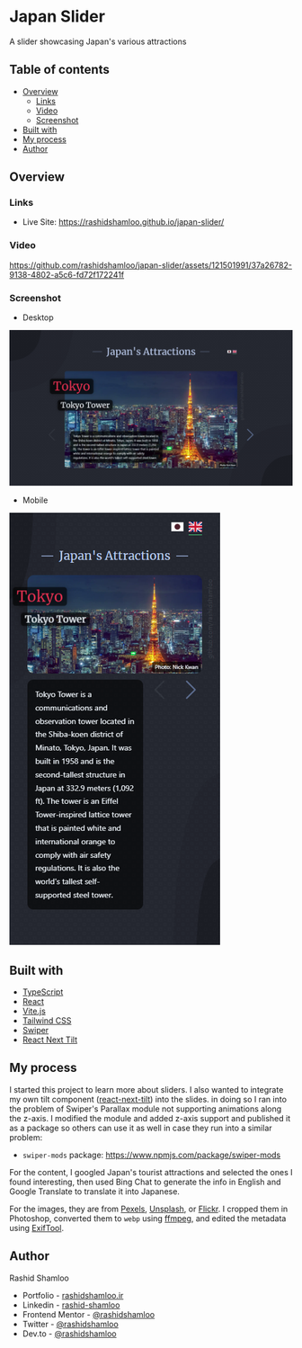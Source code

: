 # Japan Slider
A slider showcasing Japan's various attractions

## Table of contents

- [Overview](#overview)
  - [Links](#links)
  - [Video](#video)
  - [Screenshot](#screenshot)
- [Built with](#built-with)
- [My process](#my-process)
- [Author](#author)

## Overview

### Links

- Live Site: https://rashidshamloo.github.io/japan-slider/

### Video

https://github.com/rashidshamloo/japan-slider/assets/121501991/37a26782-9138-4802-a5c6-fd72f172241f

### Screenshot

- Desktop

![Desktop Screenshot](./screenshot-desktop.png)

- Mobile

![Mobile Screenshot](./screenshot-mobile.png)

## Built with

- [TypeScript](https://www.typescriptlang.org/)
- [React](https://react.dev/)
- [Vite.js](https://vitejs.dev/)
- [Tailwind CSS](https://tailwindcss.com/)
- [Swiper](https://swiperjs.com/)
- [React Next Tilt](https://www.npmjs.com/package/react-next-tilt)

## My process

I started this project to learn more about sliders. I also wanted to integrate my own tilt component ([react-next-tilt](https://www.npmjs.com/package/react-next-tilt)) into the slides. in doing so I ran into the problem of Swiper's Parallax module not supporting animations along the z-axis. I modified the module and added z-axis support and published it as a package so others can use it as well in case they run into a similar problem:

- `swiper-mods` package: https://www.npmjs.com/package/swiper-mods

For the content, I googled Japan's tourist attractions and selected the ones I found interesting, then used Bing Chat to generate the info in English and Google Translate to translate it into Japanese.

For the images, they are from [Pexels](https://www.pexels.com/), [Unsplash](https://unsplash.com/), or [Flickr](https://www.flickr.com/). I cropped them in Photoshop, converted them to `webp` using [ffmpeg](https://ffmpeg.org/), and edited the metadata using [ExifTool](https://exiftool.org/).

## Author

Rashid Shamloo

- Portfolio - [rashidshamloo.ir](https://www.rashidshamloo.ir)
- Linkedin - [rashid-shamloo](https://www.linkedin.com/in/rashid-shamloo/)
- Frontend Mentor - [@rashidshamloo](https://www.frontendmentor.io/profile/rashidshamloo)
- Twitter - [@rashidshamloo](https://www.twitter.com/rashidshamloo)
- Dev.to - [@rashidshamloo](https://dev.to/rashidshamloo)
